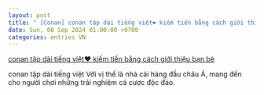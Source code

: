 ```yaml
---
layout: post
title: " [Conan] conan tập dài tiếng việt‍❤️‍‍ kiếm tiền bằng cách giới thiệu bạn bè"
date: Sun, 08 Sep 2024 01:00:00 +0700
categories: entries VN
---
```

[conan tập dài tiếng việt‍❤️‍‍ kiếm tiền bằng cách giới thiệu bạn bè](https://www.bienphong.com.vn/fArQOL7.shtm?kh%C3%B3%20%E1%BB%9F.shtm)

conan tập dài tiếng việt Với vị thế là nhà cái hàng đầu châu Á, mang đến cho người chơi những trải nghiệm cá cược độc đáo.

